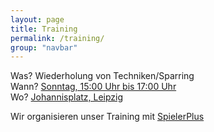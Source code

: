 ```yaml
---
layout: page
title: Training
permalink: /training/
group: "navbar"
---
```


Was? Wiederholung von Techniken/Sparring  
Wann? [Sonntag, 15:00 Uhr bis 17:00 Uhr](/fechten.ics)  
Wo? [Johannisplatz, Leipzig](https://www.openstreetmap.org/way/23915079)

Wir organisieren unser Training mit [SpielerPlus](https://www.spielerplus.de/)

